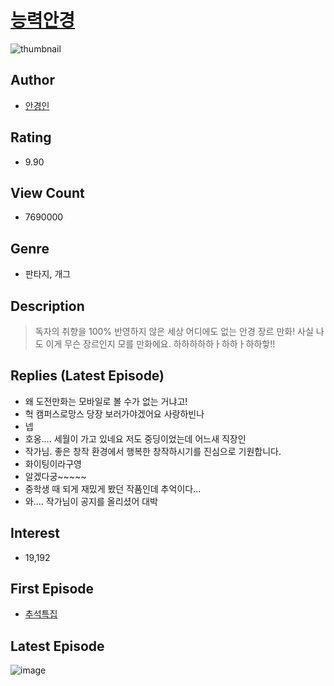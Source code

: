 # [능력안경](https://comic.naver.com/bestChallenge/list?titleId=619149)
![thumbnail](https://image-comic.pstatic.net/user_contents_data/challenge_comic/2018/12/09/273303/thumbnail_202x164225371c0_58f1_4089_95f3_3cc14512f3f7_00000647.JPEG)

## Author
- [안경인](https://comic.naver.com/artistTitle?id=273303)

## Rating
- 9.90

## View Count
- 7690000

## Genre
- 판타지, 개그

## Description
> 독자의 취향을 100% 반영하지 않은 세상 어디에도 없는 안경 장르 만화! 사실 나도 이게 무슨 장르인지 모를 만화에요. 하하하하하ㅏ하하ㅏ하하핳!!

## Replies (Latest Episode)
- 왜 도전만화는 모바일로 볼 수가 없는 거냐고!
- 헉 캠퍼스로망스 당장 보러가야겠어요 사랑하빈나
- 넵
- 호옹.... 세월이 가고 있네요 저도 중딩이었는데 어느새 직장인
- 작가님. 좋은 창작 환경에서 행복한 창작하시기를 진심으로 기원합니다.
- 화이팅이라구영
- 알겠다궁~~~~~
- 중학생 때 되게 재밌게 봤던 작품인데 추억이다...
- 와.... 작가님이 공지를 올리셨어 대박

## Interest
- 19,192

## First Episode
- [추석특집](https://comic.naver.com/bestChallenge/detail?titleId=619149&no=39)

## Latest Episode
![image](https://image-comic.pstatic.net/user_contents_data/challenge_comic/2023/05/25/273303/upload_3486459224080343863.jpeg)
